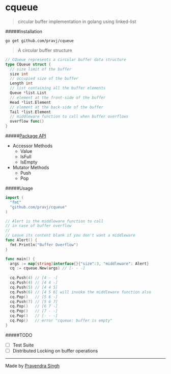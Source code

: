 cqueue
======
> circular buffer implementation in golang using linked-list

#####Installation
```
go get github.com/pravj/cqueue
```

> A circular buffer structure
```go
// CQueue represents a circular buffer data structure
type CQueue struct {
  // size limit of the buffer
  size int 
  // occupied size of the buffer
  Length int 
  // list containing all the buffer elements
  Queue *list.List
  // element at the front-side of the buffer
  Head *list.Element
  // element at the back-side of the buffer
  Tail *list.Element
  // middleware function to call when buffer overflows
  overflow func()
}
```

#####[Package API](http://godoc.org/github.com/pravj/cqueue)
* Accessor Methods
  * Value
  * IsFull
  * IsEmpty
* Mutator Methods
  * Push
  * Pop

#####Usage
```go
import (
  "fmt"
  "github.com/pravj/cqueue"
)

// Alert is the middleware function to call
// in case of buffer overflow
//
// Leave its content blank if you don't want a middleware
func Alert() {
  fmt.Println("Buffer Overflow")
}

func main() {
  args := map[string]interface{}{"size":3, "middleware": Alert}
  cq := cqueue.New(args) // [- - -]
  
  cq.Push(4) // [4 - -]
  cq.Push(4) // [4 4 -]
  cq.Push(5) // [4 4 5]
  cq.Push(6) // [4 5 6] will invoke the middleware function also
  cq.Pop()   // [5 6 -]
  cq.Push(7) // [5 6 7]
  cq.Pop()   // [6 7 -]
  cq.Pop()   // [7 - -]
  cq.Pop()   // [- - -]
  cq.Pop()   // error "cqueue: buffer is empty"
}
```

#####TODO

- [ ] Test Suite
- [ ] Distributed Locking on buffer operations

---

Made by [Pravendra Singh](http://pravj.github.io)
